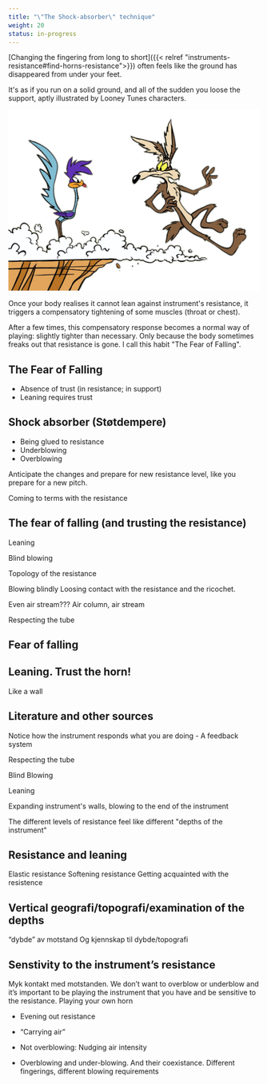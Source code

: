 ```yaml
---
title: "\"The Shock-absorber\" technique"
weight: 20
status: in-progress
---
```


[Changing the fingering from long to short]({{< relref "instruments-resistance#find-horns-resistance">}}) often feels like the ground has disappeared from under your feet.

It's as if you run on a solid ground, and all of the sudden you loose the support, aptly illustrated by Looney Tunes characters.

![looney tunes - falling off a cliff](./running-off-a-cliff.png)

Once your body realises it cannot lean against instrument's resistance, it triggers a compensatory tightening of some muscles (throat or chest).

After a few times, this compensatory response becomes a normal way of playing: slightly tighter than necessary.
Only because the body sometimes freaks out that resistance is gone. I call this habit "The Fear of Falling".

## The Fear of Falling

- Absence of trust (in resistance; in support)
- Leaning requires trust

## Shock absorber (Støtdempere)

- Being glued to resistance
- Underblowing
- Overblowing






Anticipate the changes and prepare for new resistance level, like you prepare for a new pitch.





Coming to terms with the resistance

## The fear of falling (and trusting the resistance)
Leaning


Blind blowing

Topology of the resistance




Blowing blindly
Loosing contact with the resistance and the ricochet.

Even air stream??? Air column, air stream

Respecting the tube

## Fear of falling


## Leaning. Trust the horn!

Like a wall

## Literature and other sources

Notice how the instrument responds what you are doing - A feedback system

Respecting the tube


Blind Blowing

Leaning

Expanding instrument's walls, blowing to the end of the instrument

The different levels of resistance feel like different "depths of the instrument"

## Resistance and leaning
Elastic resistance
Softening resistance
Getting acquainted with the resistence

## Vertical geografi/topografi/examination of the depths
“dybde” av motstand
Og kjennskap til dybde/topografi


## Senstivity to the instrument’s resistance

Myk kontakt med motstanden. We don’t want to overblow or underblow and it’s important to be playing the instrument that you have and be sensitive to the resistance. Playing your own horn

- Evening out resistance
- “Carrying air”

- Not overblowing: Nudging air intensity
- Overblowing and under-blowing. And their coexistance. Different fingerings, different blowing requirements

